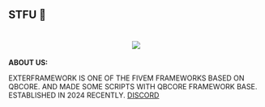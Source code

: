 ## STFU 👋

<h1 align="center">
    <img src="https://readme-typing-svg.herokuapp.com/?font=Righteous&size=35&center=true&vCenter=true&width=500&height=70&duration=4000&lines=Hallo+Semua!+👋;+Gue+Sobing;" />
</h1>


**ABOUT US:**

EXTERFRAMEWORK IS ONE OF THE FIVEM FRAMEWORKS BASED ON QBCORE. AND MADE SOME SCRIPTS WITH QBCORE FRAMEWORK BASE. ESTABLISHED IN 2024 RECENTLY. [DISCORD](https://discord.gg/extercity)

